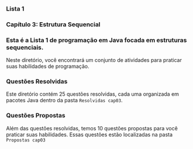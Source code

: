 ### **Lista 1**
### **Capítulo 3: Estrutura Sequencial**


### Esta é a **Lista 1** de programação em Java focada em estruturas sequenciais.

Neste diretório, você encontrará um conjunto de atividades para praticar suas habilidades de programação.

### Questões Resolvidas

Este diretório contém 25 questões resolvidas, cada uma organizada em pacotes Java dentro da pasta `Resolvidas cap03`. 

### Questões Propostas

Além das questões resolvidas, temos 10 questões propostas para você praticar suas habilidades. Essas questões estão localizadas na pasta `Propostas cap03`
